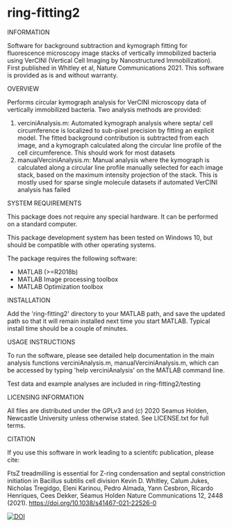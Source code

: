 # ring-fitting2
INFORMATION 

Software for background subtraction and kymograph fitting for fluorescence microscopy image stacks of vertically immobilized bacteria using VerCINI (Vertical Cell Imaging by Nanostructured Immobilization). First published in Whitley et al, Nature Communications 2021. 
This software is provided as is and without warranty.

OVERVIEW

Performs circular kymograph analysis for VerCINI microscopy data of vertically immobilized bacteria.
Two analysis methods are provided: 
1) verciniAnalysis.m: Automated kymograph analysis where septa/ cell circumference is localized to sub-pixel precision by fitting an explicit model. The fitted background contribution is subtracted from each image, and a kymograph calculated along the circular line profile of the cell circumference. This should work for most datasets
2) manualVerciniAnalysis.m: Manual analysis where the kymograph is calculated along a circular line profile manually selected for each image stack, based on the maximum intensity projection of the stack. This is mostly used for sparse single molecule datasets if automated VerCINI analysis has failed

SYSTEM REQUIREMENTS

This package does not require any special hardware. It can be performed on a standard computer.

This package development system has been tested on Windows 10, but should be compatible with other operating systems.

The package requires the following software:
- MATLAB (>=R2018b)
- MATLAB Image processing toolbox
- MATLAB Optimization toolbox

INSTALLATION

Add the 'ring-fitting2' directory to your MATLAB path, and save the updated path so that it will remain installed next time you start MATLAB. Typical install time should be a couple of minutes.

USAGE INSTRUCTIONS

To run the software, please see detailed help documentation in the main analysis functions verciniAnalysis.m, manualVerciniAnalysis.m, which can be accessed by typing 'help verciniAnalysis' on the MATLAB command line.

Test data and example analyses are included in ring-fitting2/testing


LICENSING INFORMATION

All files are distributed under the GPLv3 and (c) 2020 Seamus Holden, Newcastle University unless otherwise stated. See LICENSE.txt for full terms.

CITATION

If you use this software in work leading to a scientifc publication, please cite: 

FtsZ treadmilling is essential for Z-ring condensation and septal constriction initiation in Bacillus subtilis cell division
Kevin D. Whitley, Calum Jukes, Nicholas Tregidgo, Eleni Karinou, Pedro Almada, Yann Cesbron, Ricardo Henriques, Cees Dekker, Séamus Holden
Nature Communications 12, 2448 (2021). https://doi.org/10.1038/s41467-021-22526-0

[![DOI](https://zenodo.org/badge/169422043.svg)](https://zenodo.org/badge/latestdoi/169422043)

